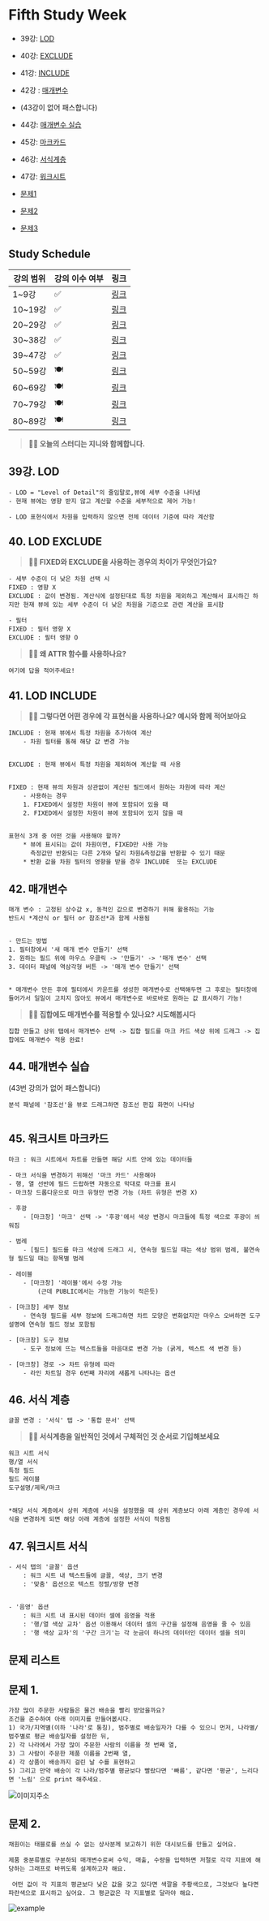 # Fifth Study Week

- 39강: [LOD](#39강-lod)

- 40강: [EXCLUDE](#40-lod-exclude)

- 41강: [INCLUDE](#41-lod-include)

- 42강 : [매개변수](#42-매개변수)

* (43강이 없어 패스합니다)
- 44강: [매개변수 실습](#44-매개변수-실습)

- 45강: [마크카드](#45-워크시트-마크카드)

- 46강: [서식계층](#46-서식-계층)

- 47강: [워크시트](#47-워크시트-서식)

- [문제1](#문제-1)

- [문제2](#문제-2)

- [문제3](#문제-3)

## Study Schedule

| 강의 범위     | 강의 이수 여부 | 링크                                                                                                        |
|--------------|---------|-----------------------------------------------------------------------------------------------------------|
| 1~9강        |  ✅      | [링크](https://www.youtube.com/watch?v=AXkaUrJs-Ko&list=PL87tgIIryGsa5vdz6MsaOEF8PK-YqK3fz&index=84)       |
| 10~19강      | ✅      | [링크](https://www.youtube.com/watch?v=AXkaUrJs-Ko&list=PL87tgIIryGsa5vdz6MsaOEF8PK-YqK3fz&index=75)       |
| 20~29강      | ✅      | [링크](https://www.youtube.com/watch?v=AXkaUrJs-Ko&list=PL87tgIIryGsa5vdz6MsaOEF8PK-YqK3fz&index=65)       |
| 30~38강      | ✅      | [링크](https://www.youtube.com/watch?v=e6J0Ljd6h44&list=PL87tgIIryGsa5vdz6MsaOEF8PK-YqK3fz&index=55)       |
| 39~47강      | ✅      | [링크](https://www.youtube.com/watch?v=AXkaUrJs-Ko&list=PL87tgIIryGsa5vdz6MsaOEF8PK-YqK3fz&index=45)       |
| 50~59강      | 🍽️      | [링크](https://www.youtube.com/watch?v=AXkaUrJs-Ko&list=PL87tgIIryGsa5vdz6MsaOEF8PK-YqK3fz&index=35)       |
| 60~69강      | 🍽️      | [링크](https://www.youtube.com/watch?v=AXkaUrJs-Ko&list=PL87tgIIryGsa5vdz6MsaOEF8PK-YqK3fz&index=25)       |
| 70~79강      | 🍽️      | [링크](https://www.youtube.com/watch?v=AXkaUrJs-Ko&list=PL87tgIIryGsa5vdz6MsaOEF8PK-YqK3fz&index=15)       |
| 80~89강      | 🍽️      | [링크](https://www.youtube.com/watch?v=AXkaUrJs-Ko&list=PL87tgIIryGsa5vdz6MsaOEF8PK-YqK3fz&index=5)        |


<!-- 여기까진 그대로 둬 주세요-->

> **🧞‍♀️ 오늘의 스터디는 지니와 함께합니다.**


## 39강. LOD

<!-- INCLUDE, EXCLUDE, FIXED 등 본 강의에서 알게 된 LOD 표현식에 대해 알게 된 점을 적어주세요. -->

```
- LOD = "Level of Detail"의 줄임말로,뷰에 세부 수준을 나타냄
- 현재 뷰에는 영향 받지 않고 계산할 수준을 세부적으로 제어 가능!

- LOD 표현식에서 차원을 입력하지 않으면 전체 데이터 기준에 따라 계산함
```

## 40. LOD EXCLUDE

<!-- INCLUDE, EXCLUDE, FIXED 등 본 강의에서 알게 된 LOD 표현식에 대해 알게 된 점을 적고, 아래 두 질문에 답해보세요 :) -->


> **🧞‍♀️ FIXED와 EXCLUDE을 사용하는 경우의 차이가 무엇인가요?**

```
- 세부 수준이 더 낮은 차원 선택 시
FIXED : 영향 X
EXCLUDE : 값이 변경됨. 계산식에 설정된대로 특정 차원을 제외하고 계산해서 표시하긴 하지만 현재 뷰에 있는 세부 수준이 더 낮은 차원을 기준으로 관련 계산을 표시함

- 필터
FIXED : 필터 영향 X
EXCLUDE : 필터 영향 O
```

> **🧞‍♀️ 왜 ATTR 함수를 사용하나요?**

```
여기에 답을 적어주세요!
```


## 41. LOD INCLUDE

<!-- INCLUDE, EXCLUDE, FIXED 등 본 강의에서 알게 된 LOD 표현식에 대해 알게 된 점을 적고, 아래 두 질문에 답해보세요 :) -->


> **🧞‍♀️ 그렇다면 어떤 경우에 각 표현식을 사용하나요? 예시와 함께 적어보아요**


```
INCLUDE : 현재 뷰에서 특정 차원을 추가하여 계산
    - 차원 필터를 통해 해당 값 변경 가능 


EXCLUDE : 현재 뷰에서 특정 차원을 제외하여 계산할 때 사용
    

FIXED : 현재 뷰의 차원과 상관없이 계산된 필드에서 원하는 차원에 따라 계산
    - 사용하는 경우
    1. FIXED에서 설정한 차원이 뷰에 포함되어 있을 때
    2. FIXED에서 설정한 차원이 뷰에 포함되어 있지 않을 때


표현식 3개 중 어떤 것을 사용해야 할까?
    * 뷰에 표시되는 값이 차원이면, FIXED만 사용 가능
      측정값만 반환되는 다른 2개와 달리 차원&측정값을 반환할 수 있기 때문 
    * 반환 값을 차원 필터의 영향을 받을 경우 INCLUDE  또는 EXCLUDE
```


## 42. 매개변수

<!-- 매개변수에 대해 알게 된 점을 적어주세요 -->
```
매개 변수 : 고정된 상수값 x, 동적인 값으로 변경하기 위해 활용하는 기능
반드시 *계산식 or 필터 or 참조선*과 함께 사용됨


- 만드는 방법
1. 필터창에서 '새 매개 변수 만들기' 선택
2. 원하는 필드 위에 마우스 우클릭 -> '만들기' -> '매개 변수' 선택 
3. 데이터 패널에 역삼각형 버튼 -> '매개 변수 만들기' 선택


* 매개변수 만든 후에 필터에서 카운트를 생성한 매개변수로 선택해두면 그 후로는 필터창에 들어가서 일일이 고치지 않아도 뷰에서 매개변수로 바로바로 원하는 값 표시하기 가능!
```


> **🧞‍♀️ 집합에도 매개변수를 적용할 수 있나요? 시도해봅시다**
```
집합 만들고 상위 탭에서 매개변수 선택 -> 집합 필드를 마크 카드 색상 위에 드래그 -> 집합에도 매개변수 적용 완료! 
```




## 44. 매개변수 실습
(43번 강의가 없어 패스합니다)

<!-- 매개변수에 대해 알게 된 점을 적어주세요 -->

```
분석 패널에 '참조선'을 뷰로 드래그하면 참조선 편집 화면이 나타남 


```


## 45. 워크시트 마크카드

<!-- 마크카드에 대해 알게 된 점을 적어주세요 -->
```
마크 : 워크 시트에서 차트를 만들면 해당 시트 안에 있는 데이터들

- 마크 서식을 변경하기 위해선 '마크 카드' 사용해야
- 행, 열 선반에 필드 드랍하면 자동으로 막대로 마크를 표시
- 마크창 드롭다운으로 마크 유형만 변경 가능 (차트 유형은 변경 X)

- 후광
    - [마크창] '마크' 선택 -> '후광'에서 색상 변경시 마크들에 특정 색으로 후광이 씌워짐

- 범례
    - [필드] 필드를 마크 색상에 드래그 시, 연속형 필드일 때는 색상 범위 범례, 불연속형 필드일 때는 항목별 범례

- 레이블
    - [마크창] '레이블'에서 수정 가능
        (근데 PUBLIC에서는 가능한 기능이 적은듯)

- [마크창] 세부 정보
    - 연속형 필드를 세부 정보에 드래그하면 차트 모양은 변화없지만 마우스 오버하면 도구 설명에 연속형 필드 정보 포함됨

- [마크창] 도구 정보
    - 도구 정보에 뜨는 텍스트들을 마음대로 변경 가능 (굵게, 텍스트 색 변경 등)

- [마크창] 경로 -> 차트 유형에 따라
    - 라인 차트일 경우 6번째 자리에 새롭게 나타나는 옵션
```


## 46. 서식 계층

<!-- 서식계층에 대해 알게 된 점을 적어주세요 -->
```
글꼴 변경 : '서식' 탭 -> '통합 문서' 선택
```

> **🧞‍♀️ 서식계층을 일반적인 것에서 구체적인 것 순서로 기입해보세요**


```
워크 시트 서식 
행/열 서식
특정 필드
필드 레이블
도구설명/제목/마크


*해당 서식 계층에서 상위 계층에 서식을 설정했을 때 상위 계층보다 아래 계층인 경우에 서식을 변경하게 되면 해당 아래 계층에 설정한 서식이 적용됨
```


## 47. 워크시트 서식

<!-- 워크시트 서식에 대해 알게 된 점을 적어주세요!-->
```
- 서식 탭의 '글꼴' 옵션
    : 워크 시트 내 텍스트들에 글꼴, 색상, 크기 변경 
    : '맞춤' 옵션으로 텍스트 정렬/방향 변경 


- '음영' 옵션
    : 워크 시트 내 표시된 데이터 셀에 음영을 적용 
    : '행/열 색상 교차' 옵션 이용해서 데이터 셀의 구간을 설정해 음영을 줄 수 있음
    : '행 색상 교차'의 '구간 크기'는 각 눈금이 하나의 데이터인 데이터 셀을 의미
```


## 문제 리스트



## 문제 1.

```
가장 많이 주문한 사람들은 물건 배송을 빨리 받았을까요?
조건을 준수하여 아래 이미지를 만들어봆시다.
1) 국가/지역별(이하 '나라'로 통칭), 범주별로 배송일자가 다를 수 있으니 먼저, 나라별/범주별로 평균 배송일자를 설정한 뒤,
2) 각 나라에서 가장 많이 주문한 사람의 이름을 첫 번째 열,
3) 그 사람이 주문한 제품 이름을 2번째 열,
4) 각 상품이 배송까지 걸린 날 수를 표현하고
5) 그리고 만약 배송이 각 나라/범주별 평균보다 빨랐다면 '빠름', 같다면 '평균', 느리다면 '느림' 으로 print 해주세요. 
```

![이미지주소](https://github.com/yousrchive/BUSINESS-INTELLIGENCE-TABLEAU/blob/main/study/img/2nd%20study/%E1%84%89%E1%85%B3%E1%84%8F%E1%85%B3%E1%84%85%E1%85%B5%E1%86%AB%E1%84%89%E1%85%A3%E1%86%BA%202024-08-13%20%E1%84%8B%E1%85%A9%E1%84%8C%E1%85%A5%E1%86%AB%2010.12.36.png?raw=true)

<!-- 여기까지 오는 과정 중 알게 된 점을 기입하고, 결과는 시트 명을 본인 이름으로 바꾸어 표시해주세요.-->

## 문제 2.

```
채원이는 태블로를 쓰실 수 없는 상사분께 보고하기 위한 대시보드를 만들고 싶어요. 

제품 중분류별로 구분하되 매개변수로써 수익, 매출, 수량을 입력하면 저절로 각각 지표에 해당하는 그래프로 바뀌도록 설계하고자 해요.

 어떤 값이 각 지표의 평균보다 낮은 값을 갖고 있다면 색깔을 주황색으로, 그것보다 높다면 파란색으로 표시하고 싶어요. 그 평균값은 각 지표별로 달라야 해요.
```

![example](https://github.com/yousrchive/BUSINESS-INTELLIGENCE-TABLEAU/blob/main/study/img/2nd%20study/%E1%84%83%E1%85%A1%E1%84%8B%E1%85%AE%E1%86%AB%E1%84%85%E1%85%A9%E1%84%83%E1%85%B3.png?raw=true)

<!-- 예시 사진은 지워주세요-->